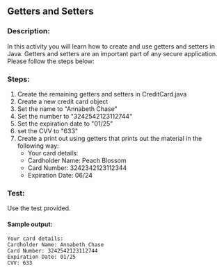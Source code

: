 ## Getters and Setters
### Description:
In this activity you will learn how to create and use getters and setters in Java. Getters and setters are an important part of any secure application.
Please follow the steps below:

### Steps:
1. Create the remaining getters and setters in CreditCard.java
2. Create a new credit card object
3. Set the name to "Annabeth Chase"
4. Set the number to "3242542123112744"
5. Set the expiration date to "01/25"
6. set the CVV to "633"
7. Create a print out using getters that prints out the material in the following way: 
    - Your card details:
    - Cardholder Name: Peach Blossom
    - Card Number: 3242342123112344
    - Expiration Date: 06/24

### Test:
Use the test provided. 

#### Sample output:
```
Your card details:
Cardholder Name: Annabeth Chase
Card Number: 3242542123112744
Expiration Date: 01/25
CVV: 633
```